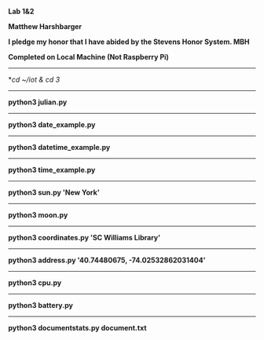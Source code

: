 **Lab 1&2**

**Matthew Harshbarger**

**I pledge my honor that I have abided by the Stevens Honor System. MBH**

**Completed on Local Machine (Not Raspberry Pi)**

---
**cd ~/iot & cd *3**

---
**python3 julian.py**

---
**python3 date_example.py**

---
**python3 datetime_example.py**

---
**python3 time_example.py**

---
**python3 sun.py 'New York'**

---
**python3 moon.py**

---
**python3 coordinates.py 'SC Williams Library'**

---
**python3 address.py '40.74480675, -74.02532862031404'**

---
**python3 cpu.py**

---
**python3 battery.py**

---
**python3 documentstats.py document.txt**
